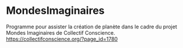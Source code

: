 # MondesImaginaires
Programme pour assister la création de planète dans le cadre du projet Mondes Imaginaires de Collectif Conscience. https://collectifconscience.org/?page_id=1780
